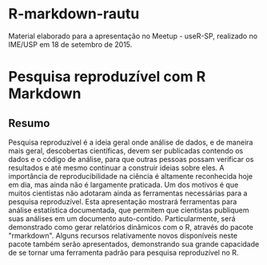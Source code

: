 # R-markdown-rautu

Material elaborado para a apresentação no Meetup - useR-SP, realizado no
IME/USP em 18 de setembro de 2015.

# Pesquisa reproduzível com R Markdown

## Resumo

Pesquisa reproduzível é a ideia geral onde análise de dados, e de
maneira mais geral, descobertas científicas, devem ser publicadas
contendo os dados e o código de análise, para que outras pessoas possam
verificar os resultados e até mesmo continuar a construir ideias sobre
eles. A importância de reproducibilidade na ciência é altamente
reconhecida hoje em dia, mas ainda não é largamente praticada. Um dos
motivos é que muitos cientistas não adotaram ainda as ferramentas
necessárias para a pesquisa reproduzível. Esta apresentação mostrará
ferramentas para análise estatística documentada, que permitem que
cientistas publiquem suas análises em um documento auto-contido.
Particularmente, será demonstrado como gerar relatórios dinâmicos com o
R, através do pacote "rmarkdown". Alguns recursos relativamente novos
disponíveis neste pacote também serão apresentados, demonstrando sua
grande capacidade de se tornar uma ferramenta padrão para pesquisa
reproduzível no R.
